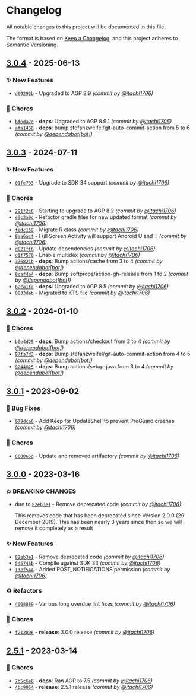 # Changelog
All notable changes to this project will be documented in this file.

The format is based on [Keep a Changelog](https://keepachangelog.com/en/1.0.0/),
and this project adheres to [Semantic Versioning](https://semver.org/spec/v2.0.0.html).

## [3.0.4] - 2025-06-13
### :sparkles: New Features
- [`d69292b`](https://github.com/itachi1706/CheesecakeAppUpdater/commit/d69292bb5470f586c472cc89eafec4c3fb4a1d3e) - Upgraded to AGP 8.9 *(commit by [@itachi1706](https://github.com/itachi1706))*

### :wrench: Chores
- [`bf6da7d`](https://github.com/itachi1706/CheesecakeAppUpdater/commit/bf6da7ddb650d40aae442af6a58ce53e61d96388) - **deps**: Upgraded to AGP 8.9.1 *(commit by [@itachi1706](https://github.com/itachi1706))*
- [`afa1458`](https://github.com/itachi1706/CheesecakeAppUpdater/commit/afa1458ee17c9ac8d7aebd325908bee1ef4e8d81) - **deps**: bump stefanzweifel/git-auto-commit-action from 5 to 6 *(commit by [@dependabot[bot]](https://github.com/apps/dependabot))*


## [3.0.3] - 2024-07-11
### :sparkles: New Features
- [`01fe733`](https://github.com/itachi1706/CheesecakeAppUpdater/commit/01fe7335ad3ae9ec569d7d4b4f7065cebfdd82a5) - Upgrade to SDK 34 support *(commit by [@itachi1706](https://github.com/itachi1706))*

### :wrench: Chores
- [`291f2c6`](https://github.com/itachi1706/CheesecakeAppUpdater/commit/291f2c64d55ab6edbf3ccb9ec92c06172b62f571) - Starting to upgrade to AGP 8.2 *(commit by [@itachi1706](https://github.com/itachi1706))*
- [`e9c2a0c`](https://github.com/itachi1706/CheesecakeAppUpdater/commit/e9c2a0cba534133a69bc243bb81ebb11dfe2b6c9) - Refactor gradle files for new updated format *(commit by [@itachi1706](https://github.com/itachi1706))*
- [`fedc159`](https://github.com/itachi1706/CheesecakeAppUpdater/commit/fedc159e0c524c3926df92f1e90ed5485220a86d) - Migrate R class *(commit by [@itachi1706](https://github.com/itachi1706))*
- [`8aa6acf`](https://github.com/itachi1706/CheesecakeAppUpdater/commit/8aa6acf0993b0cff010570857c746e19af12fd15) - Full Screen Activity will support Android U and T *(commit by [@itachi1706](https://github.com/itachi1706))*
- [`d021ff6`](https://github.com/itachi1706/CheesecakeAppUpdater/commit/d021ff698d40d8324be4d8892953072fda6ef3c6) - Update dependencies *(commit by [@itachi1706](https://github.com/itachi1706))*
- [`d1f7570`](https://github.com/itachi1706/CheesecakeAppUpdater/commit/d1f7570cfde6c9b743737e1a6bcdc3192258a5f2) - Enable multidex *(commit by [@itachi1706](https://github.com/itachi1706))*
- [`376821b`](https://github.com/itachi1706/CheesecakeAppUpdater/commit/376821be667482e3518df747cc395605b9c9c901) - **deps**: Bump actions/cache from 3 to 4 *(commit by [@dependabot[bot]](https://github.com/apps/dependabot))*
- [`8caf4a4`](https://github.com/itachi1706/CheesecakeAppUpdater/commit/8caf4a48f25ed09ff97073040d39fa566a581fcd) - **deps**: Bump softprops/action-gh-release from 1 to 2 *(commit by [@dependabot[bot]](https://github.com/apps/dependabot))*
- [`b2ca1fa`](https://github.com/itachi1706/CheesecakeAppUpdater/commit/b2ca1fad2a6829b80d4249661c260e13ce7af86d) - **deps**: Upgraded to AGP 8.5 *(commit by [@itachi1706](https://github.com/itachi1706))*
- [`0833deb`](https://github.com/itachi1706/CheesecakeAppUpdater/commit/0833deb13048976e9abb038ca9f2f57650e0b603) - Migrated to KTS file *(commit by [@itachi1706](https://github.com/itachi1706))*


## [3.0.2] - 2024-01-10
### :wrench: Chores
- [`b0e4d25`](https://github.com/itachi1706/CheesecakeAppUpdater/commit/b0e4d2544a06366eca86d6a8a17b710695bd0fe0) - **deps**: Bump actions/checkout from 3 to 4 *(commit by [@dependabot[bot]](https://github.com/apps/dependabot))*
- [`97fa7d3`](https://github.com/itachi1706/CheesecakeAppUpdater/commit/97fa7d30e3375e9964492454eb8c0f0a2ca476de) - **deps**: Bump stefanzweifel/git-auto-commit-action from 4 to 5 *(commit by [@dependabot[bot]](https://github.com/apps/dependabot))*
- [`9244825`](https://github.com/itachi1706/CheesecakeAppUpdater/commit/92448251756e04a636b11f469884f68d42a9fb68) - **deps**: Bump actions/setup-java from 3 to 4 *(commit by [@dependabot[bot]](https://github.com/apps/dependabot))*


## [3.0.1] - 2023-09-02
### :bug: Bug Fixes
- [`079dca6`](https://github.com/itachi1706/CheesecakeAppUpdater/commit/079dca61618a3849273836e5d7f2aeaa83cf9926) - Add Keep for UpdateShell to prevent ProGuard crashes *(commit by [@itachi1706](https://github.com/itachi1706))*

### :wrench: Chores
- [`060065d`](https://github.com/itachi1706/CheesecakeAppUpdater/commit/060065d2b9cb2870a90b35f70ad854e1f545ed47) - Update and removed artifactory *(commit by [@itachi1706](https://github.com/itachi1706))*


## [3.0.0] - 2023-03-16
### :boom: BREAKING CHANGES
- due to [`82eb3e1`](https://github.com/itachi1706/CheesecakeAppUpdater/commit/82eb3e1915112d774c163c9903d635eb4f212ebb) - Remove deprecated code *(commit by [@itachi1706](https://github.com/itachi1706))*:

  This removes code that has been deprecated since Version 2.0.0 (29 December 2019). This has been nearly 3 years since then so we will remove it completely as a result


### :sparkles: New Features
- [`82eb3e1`](https://github.com/itachi1706/CheesecakeAppUpdater/commit/82eb3e1915112d774c163c9903d635eb4f212ebb) - Remove deprecated code *(commit by [@itachi1706](https://github.com/itachi1706))*
- [`545746b`](https://github.com/itachi1706/CheesecakeAppUpdater/commit/545746bba65e34fdb6d35554056d7a5937547964) - Compile against SDK 33 *(commit by [@itachi1706](https://github.com/itachi1706))*
- [`13ef544`](https://github.com/itachi1706/CheesecakeAppUpdater/commit/13ef544e017676e1746350926b73cb6c50738a29) - Added POST_NOTIFICATIONS permission *(commit by [@itachi1706](https://github.com/itachi1706))*

### :recycle: Refactors
- [`4008889`](https://github.com/itachi1706/CheesecakeAppUpdater/commit/4008889f24488c1f9c4a08f2ba73f983a48522ad) - Various long overdue lint fixes *(commit by [@itachi1706](https://github.com/itachi1706))*

### :wrench: Chores
- [`f212806`](https://github.com/itachi1706/CheesecakeAppUpdater/commit/f212806744f259c8284c7106eb0dadad170b2999) - **release**: 3.0.0 release *(commit by [@itachi1706](https://github.com/itachi1706))*


## [2.5.1] - 2023-03-14
### :wrench: Chores
- [`7b5c6a8`](https://github.com/itachi1706/CheesecakeAppUpdater/commit/7b5c6a856b2927df3a7c7d5937d39d936a294018) - **deps**: Ran AGP to 7.5 *(commit by [@itachi1706](https://github.com/itachi1706))*
- [`4bc9054`](https://github.com/itachi1706/CheesecakeAppUpdater/commit/4bc9054a81e66189df92c1da48ab53c9ab230521) - **release**: 2.5.1 release *(commit by [@itachi1706](https://github.com/itachi1706))*


[2.5.1]: https://github.com/itachi1706/CheesecakeAppUpdater/compare/2.5.0...2.5.1
[3.0.0]: https://github.com/itachi1706/CheesecakeAppUpdater/compare/2.5.1...3.0.0
[3.0.1]: https://github.com/itachi1706/CheesecakeAppUpdater/compare/3.0.0...3.0.1
[3.0.2]: https://github.com/itachi1706/CheesecakeAppUpdater/compare/3.0.1...3.0.2
[3.0.3]: https://github.com/itachi1706/CheesecakeAppUpdater/compare/3.0.2...3.0.3
[3.0.4]: https://github.com/itachi1706/CheesecakeAppUpdater/compare/3.0.3...3.0.4
